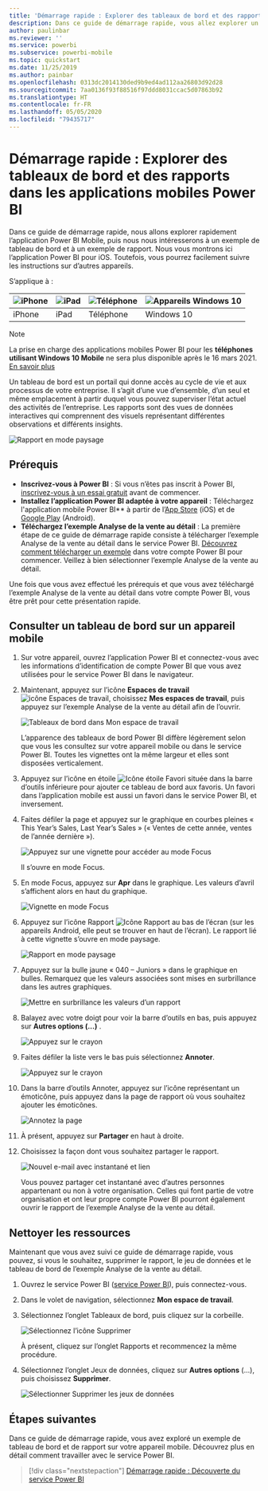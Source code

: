 ```yaml
---
title: 'Démarrage rapide : Explorer des tableaux de bord et des rapports dans les applications mobiles'
description: Dans ce guide de démarrage rapide, vous allez explorer un exemple de tableau de bord et de rapport dans les applications mobiles Power BI.
author: paulinbar
ms.reviewer: ''
ms.service: powerbi
ms.subservice: powerbi-mobile
ms.topic: quickstart
ms.date: 11/25/2019
ms.author: painbar
ms.openlocfilehash: 0313dc2014130ded9b9ed4ad112aa26803d92d28
ms.sourcegitcommit: 7aa0136f93f88516f97ddd8031ccac5d07863b92
ms.translationtype: HT
ms.contentlocale: fr-FR
ms.lasthandoff: 05/05/2020
ms.locfileid: "79435717"
---
```

# <a name="quickstart-explore-dashboards-and-reports-in-the-power-bi-mobile-apps"></a>Démarrage rapide : Explorer des tableaux de bord et des rapports dans les applications mobiles Power BI
Dans ce guide de démarrage rapide, nous allons explorer rapidement l’application Power BI Mobile, puis nous nous intéresserons à un exemple de tableau de bord et à un exemple de rapport. Nous vous montrons ici l’application Power BI pour iOS. Toutefois, vous pourrez facilement suivre les instructions sur d’autres appareils.

S’applique à :

| ![iPhone](./media/mobile-apps-quickstart-view-dashboard-report/iphone-logo-30-px.png) | ![iPad](./media/mobile-apps-quickstart-view-dashboard-report/ipad-logo-30-px.png) | ![Téléphone](./media/mobile-apps-quickstart-view-dashboard-report/android-logo-30-px.png) | ![Appareils Windows 10](./media/mobile-apps-quickstart-view-dashboard-report/win-10-logo-30-px.png) |
|:--- |:--- |:--- |:--- |
| iPhone | iPad | Téléphone | Windows 10 |

>[!NOTE]
>La prise en charge des applications mobiles Power BI pour les **téléphones utilisant Windows 10 Mobile** ne sera plus disponible après le 16 mars 2021. [En savoir plus](https://go.microsoft.com/fwlink/?linkid=2121400)

Un tableau de bord est un portail qui donne accès au cycle de vie et aux processus de votre entreprise. Il s’agit d’une vue d’ensemble, d’un seul et même emplacement à partir duquel vous pouvez superviser l’état actuel des activités de l’entreprise. Les rapports sont des vues de données interactives qui comprennent des visuels représentant différentes observations et différents insights. 

![Rapport en mode paysage](././media/mobile-apps-quickstart-view-dashboard-report/power-bi-android-quickstart-report.png)

## <a name="prerequisites"></a>Prérequis

* **Inscrivez-vous à Power BI** : Si vous n’êtes pas inscrit à Power BI, [inscrivez-vous à un essai gratuit](https://app.powerbi.com/signupredirect?pbi_source=web) avant de commencer.
* **Installez l’application Power BI adaptée à votre appareil** : Téléchargez l'application mobile Power BI** à partir de l’[App Store](https://apps.apple.com/app/microsoft-power-bi/id929738808) (iOS) et de [Google Play](https://play.google.com/store/apps/details?id=com.microsoft.powerbim&amp;amp;clcid=0x409) (Android).
* **Téléchargez l’exemple Analyse de la vente au détail** : La première étape de ce guide de démarrage rapide consiste à télécharger l’exemple Analyse de la vente au détail dans le service Power BI. [Découvrez comment télécharger un exemple](./mobile-apps-download-samples.md) dans votre compte Power BI pour commencer. Veillez à bien sélectionner l’exemple Analyse de la vente au détail.

Une fois que vous avez effectué les prérequis et que vous avez téléchargé l’exemple Analyse de la vente au détail dans votre compte Power BI, vous être prêt pour cette présentation rapide.

## <a name="view-a-dashboard-on-your-mobile-device"></a>Consulter un tableau de bord sur un appareil mobile
1. Sur votre appareil, ouvrez l’application Power BI et connectez-vous avec les informations d’identification de compte Power BI que vous avez utilisées pour le service Power BI dans le navigateur.
 
1. Maintenant, appuyez sur l’icône **Espaces de travail** ![icône Espaces de travail](./media/mobile-apps-quickstart-view-dashboard-report/power-bi-iphone-workspaces-button.png), choisissez **Mes espaces de travail**, puis appuyez sur l’exemple Analyse de la vente au détail afin de l’ouvrir.

    ![Tableaux de bord dans Mon espace de travail](./media/mobile-apps-quickstart-view-dashboard-report/power-bi-android-quickstart-dashboard.png)
   
    L’apparence des tableaux de bord Power BI diffère légèrement selon que vous les consultez sur votre appareil mobile ou dans le service Power BI. Toutes les vignettes ont la même largeur et elles sont disposées verticalement.

5. Appuyez sur l’icône en étoile ![Icône étoile Favori](./media/mobile-apps-quickstart-view-dashboard-report/power-bi-android-quickstart-favorite-icon.png) située dans la barre d’outils inférieure pour ajouter ce tableau de bord aux favoris. Un favori dans l’application mobile est aussi un favori dans le service Power BI, et inversement.

6. Faites défiler la page et appuyez sur le graphique en courbes pleines « This Year’s Sales, Last Year’s Sales » (« Ventes de cette année, ventes de l’année dernière »).

    ![Appuyez sur une vignette pour accéder au mode Focus](./media/mobile-apps-quickstart-view-dashboard-report/power-bi-android-quickstart-tap-tile-fave.png)

    Il s’ouvre en mode Focus.

7. En mode Focus, appuyez sur **Apr** dans le graphique. Les valeurs d’avril s’affichent alors en haut du graphique.

    ![Vignette en mode Focus](./media/mobile-apps-quickstart-view-dashboard-report/power-bi-android-quickstart-tile-focus.png)

8. Appuyez sur l’icône Rapport ![Icône Rapport](./media/mobile-apps-quickstart-view-dashboard-report/power-bi-android-quickstart-report-icon.png) au bas de l’écran (sur les appareils Android, elle peut se trouver en haut de l’écran). Le rapport lié à cette vignette s’ouvre en mode paysage.

    ![Rapport en mode paysage](././media/mobile-apps-quickstart-view-dashboard-report/power-bi-android-quickstart-report.png)

9. Appuyez sur la bulle jaune « 040 – Juniors » dans le graphique en bulles. Remarquez que les valeurs associées sont mises en surbrillance dans les autres graphiques. 

    ![Mettre en surbrillance les valeurs d’un rapport](./media/mobile-apps-quickstart-view-dashboard-report/power-bi-android-quickstart-cross-highlight.png)

10. Balayez avec votre doigt pour voir la barre d’outils en bas, puis appuyez sur **Autres options (...)** .

    ![Appuyez sur le crayon](./media/mobile-apps-quickstart-view-dashboard-report/power-bi-android-quickstart-tap-pencil.png)


11. Faites défiler la liste vers le bas puis sélectionnez **Annoter**.

    ![Appuyez sur le crayon](./media/mobile-apps-quickstart-view-dashboard-report/power-bi-android-quickstart-tap-pencil2.png)

12. Dans la barre d’outils Annoter, appuyez sur l’icône représentant un émoticône, puis appuyez dans la page de rapport où vous souhaitez ajouter les émoticônes.
 
    ![Annotez la page](./media/mobile-apps-quickstart-view-dashboard-report/power-bi-android-quickstart-annotate.png)

13. À présent, appuyez sur **Partager** en haut à droite.

14. Choisissez la façon dont vous souhaitez partager le rapport.  

    ![Nouvel e-mail avec instantané et lien](./media/mobile-apps-quickstart-view-dashboard-report/power-bi-android-quickstart-send-snapshot.png)

    Vous pouvez partager cet instantané avec d’autres personnes appartenant ou non à votre organisation. Celles qui font partie de votre organisation et ont leur propre compte Power BI pourront également ouvrir le rapport de l’exemple Analyse de la vente au détail.

## <a name="clean-up-resources"></a>Nettoyer les ressources

Maintenant que vous avez suivi ce guide de démarrage rapide, vous pouvez, si vous le souhaitez, supprimer le rapport, le jeu de données et le tableau de bord de l’exemple Analyse de la vente au détail.

1. Ouvrez le service Power BI ([service Power BI](https://app.powerbi.com)), puis connectez-vous.

2. Dans le volet de navigation, sélectionnez **Mon espace de travail**.

3. Sélectionnez l’onglet Tableaux de bord, puis cliquez sur la corbeille.

    ![Sélectionnez l’icône Supprimer](./media/mobile-apps-quickstart-view-dashboard-report/power-bi-android-quickstart-delete-retail.png)

    À présent, cliquez sur l’onglet Rapports et recommencez la même procédure.

4. Sélectionnez l’onglet Jeux de données, cliquez sur **Autres options** (...), puis choisissez **Supprimer**. 


    ![Sélectionner Supprimer les jeux de données](./media/mobile-apps-quickstart-view-dashboard-report/power-bi-android-quickstart-delete-retail-datasets.png)

## <a name="next-steps"></a>Étapes suivantes

Dans ce guide de démarrage rapide, vous avez exploré un exemple de tableau de bord et de rapport sur votre appareil mobile. Découvrez plus en détail comment travailler avec le service Power BI. 

> [!div class="nextstepaction"]
> [Démarrage rapide : Découverte du service Power BI](../end-user-experience.md)

